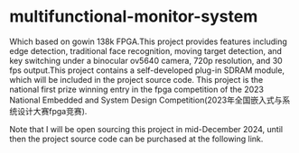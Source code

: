 # multifunctional-monitor-system
Which based on gowin 138k FPGA.This project provides features including edge detection, traditional face recognition, moving target detection, and key switching under a binocular ov5640 camera, 720p resolution, and 30 fps output.This project contains a self-developed plug-in SDRAM module, which will be included in the project source code.
This project is the national first prize winning entry in the fpga competition of the 2023 National Embedded and System Design Competition(2023年全国嵌入式与系统设计大赛fpga竞赛).

Note that I will be open sourcing this project in mid-December 2024, until then the project source code can be purchased at the following link.
